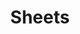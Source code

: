 ---
title: Sheets
emoji: 🗂️
colorFrom: yellow
colorTo: red
sdk: docker
app_port: 3000
fullWidth: true
suggested_storage: small
hf_oauth: true
hf_oauth_scopes:
- manage-repos
- inference-api
---